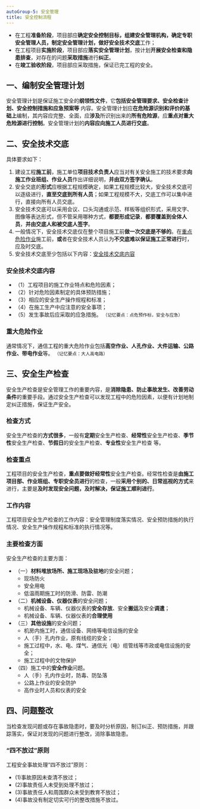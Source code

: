 ```yaml
---
autoGroup-5: 安全管理
title: 安全控制流程
---
```

- 在工程**准备阶段**，项目部应**确定安全控制目标，组建安全管理机构，确定专职安全管理人员，制定安全管理计划，做好安全技术交底**工作；
- 在工程项目**实施阶段**，项目部应**落实安全管理计划**，按计划**开展安全检查和隐患排查**，对存在的问题**采取措施**进行**纠正**。
- 在**竣工验收阶段**，项目部应采取措施，保证已完工程的安全。

## 一、编制安全管理计划
安全管理计划是保证施工安全的**纲领性文件**，它**包括安全管理要求、安全检查计划、安全控制措施和应急预案等** 内容。安全管理计划应**在危险源识别和评价的基础上**编制，其内容应完整、全面，应**涉及**所识别出来的**所有危险源**，应**重点对重大危险源进行控制**。安全管理计划的**内容应向施工人员进行交底**。

## 二、安全技术交底
具体要求如下：
1.	建设工程**施工前**，施工单位**项目技术负责人**应当对有关安全施工的技术要求**向施工作业班组、作业人员**作出详细说明，**并由双方签字确认**。
2.	安全交底的**形式**应根据工程规模确定，如果工程规模比较大，安全技术交底可以逐级进行，**直至交底到所有人员**；如果工程规模不大，交底工作可以集中进行，直接向所有人员交底。
3.	安全技术交底可以采用会议、口头沟通或示范、样板等组织形式，采用文字、图像等表达形式，但不管采用哪种方式，**都要形成记录**，**都要覆盖到全体人员**，**并由交底人和被交底人签字**。
4.	一般情况下，安全技术交底仅在整个项目施工前**做一次交底是不够的**。在[重点危险作业](#重大危险作业)施工前，**或**者在安全技术人员认为**不交底难以保证施工正常进行**时，应及时交底。
5.	安全技术交底至少包括以下内容：[安全技术交底内容](#安全技术交底内容)

### 安全技术交底内容
- （1）工程项目的施工作业特点和危险因素；
- （2）针对危险因素制定的具体预防措施；
- （3）相应的安全生产操作规程和标准；
- （4）在施工生产中应注意的安全事项；
- （5）发生事故后应采取的应急措施。
`（记忆要点：点危预作标，安全与应急）`

### 重大危险作业
通常情况下，通信工程的重大危险作业包括**高空作业、人孔作业、大件运输、公路作业、带电作业**等。
`（记忆要点：大人高电路）`

## 三、安全生产检查
安全生产检查是安全管理工作的重要内容，是**消除隐患、防止事故发生、改善劳动条件**的重要手段。通过安全生产检查可以发现工程中的危险因素，以便有计划地制定纠正措施，保证生产安全。

### 检查方式
安全生产检查的**方式很多**，一般有**定期**安全生产检查、**经常性**安全生产检查、**季节性**安全生产检查、**节假日**的安全生产检查、**专业性**安全生产检查 等。

### 检查重点
工程项目的安全生产检查，**重点要做好经常性**安全生产检查。经常性检查是**由施工项目部、作业班组、专职安全员进行**的检查，一般**采用个别的、日常巡视的方式**来进行，主要是**及时发现安全问题，及时解决，保证施工顺利进行**。

### 工作内容
工程项目安全生产检查的工作内容：安全管理制度落实情况、安全预防措施的执行情况、安全生产操作规程和标准的执行情况等。

### 主要检查方面
安全生产检查的主要方面：
- （一）**材料堆放场所、施工现场及驻地**的安全问题；
    - 现场防火 
    - 安全用电
    - 低温雨期施工时的防滑、防雷、防潮
- （二）**机械设备、仪器仪表**的安全问题；
    - 机械设备、车辆、仪器仪表的**安全存放**、安全**搬运**及安全**调遣**；
    - 机械设备、车辆、仪器仪表的**合理使用**
- （三）**其他设施**的安全问题；
    - 机房内施工时，通信设备、网络等电信设施的安全
    - 人（手）孔内作业，原有线缆的安全；
    - 施工过程中，水、电、煤气、通信光（电）缆管线等市政或电信设施的安全；
    - 施工过程中的文物保护
- （四）施工中的**安全作业**问题。
    - 人（手）孔内作业时，防毒、防坠落
    - 公路上作业的安全防护
    - 高作业时人员和仪表的安全

## 四、问题整改
当检查发现问题或存在事故隐患时，要及时分析原因，制订纠正、预防措施，并跟踪落实，保证对发现的问题进行整改，消除事故隐患。

### “四不放过”原则
工程安全事故处理“四不放过”原则：
- (1)事故原因未查清不放过；
- (2)事故责任人未受到处理不放过；
- (3)事故责任人和周围群众未受到教育不放过；
- (4)事故没有制定切实可行的整改措施不放过。

